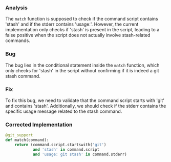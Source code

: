 ### Analysis
The `match` function is supposed to check if the command script contains 'stash' and if the stderr contains 'usage:'. However, the current implementation only checks if 'stash' is present in the script, leading to a false positive when the script does not actually involve stash-related commands.

### Bug
The bug lies in the conditional statement inside the `match` function, which only checks for 'stash' in the script without confirming if it is indeed a git stash command.

### Fix
To fix this bug, we need to validate that the command script starts with 'git' and contains 'stash'. Additionally, we should check if the stderr contains the specific usage message related to the stash command.

### Corrected Implementation
```python
@git_support
def match(command):
    return (command.script.startswith('git') 
            and 'stash' in command.script
            and 'usage: git stash' in command.stderr)
```